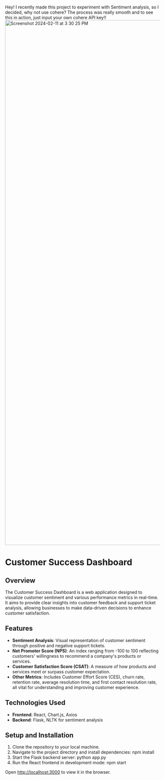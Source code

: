 Hey! I recently made this project to experiment with Sentiment analysis, so I decided, why not use cohere? The process was really smooth and to see this in action, just input your own cohere API key!!
<img width="1710" alt="Screenshot 2024-02-11 at 3 30 25 PM" src="https://github.com/hassanalawie/CohereProject/assets/52801030/3204de3c-ad8f-47c5-85ca-d0c4afa54cb0">

# Customer Success Dashboard

## Overview
The Customer Success Dashboard is a web application designed to visualize customer sentiment and various performance metrics in real-time. It aims to provide clear insights into customer feedback and support ticket analysis, allowing businesses to make data-driven decisions to enhance customer satisfaction.

## Features
- **Sentiment Analysis**: Visual representation of customer sentiment through positive and negative support tickets.
- **Net Promoter Score (NPS)**: An index ranging from -100 to 100 reflecting customers' willingness to recommend a company's products or services.
- **Customer Satisfaction Score (CSAT)**: A measure of how products and services meet or surpass customer expectation.
- **Other Metrics**: Includes Customer Effort Score (CES), churn rate, retention rate, average resolution time, and first contact resolution rate, all vital for understanding and improving customer experience.

## Technologies Used
- **Frontend**: React, Chart.js, Axios
- **Backend**: Flask, NLTK for sentiment analysis

## Setup and Installation
1. Clone the repository to your local machine.
2. Navigate to the project directory and install dependencies:
npm install
3. Start the Flask backend server:
python app.py
4. Run the React frontend in development mode:
npm start

Open [http://localhost:3000](http://localhost:3000) to view it in the browser.
